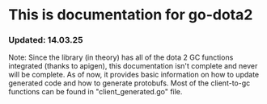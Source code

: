 # This is documentation for go-dota2
### Updated: 14.03.25
Note: Since the library (in theory) has all of the dota 2 GC functions integrated (thanks to apigen), this documentation isn't complete and never will be complete. As of now, it provides basic information on how to update generated code and how to generate protobufs.
Most of the client-to-gc functions can be found in "client_generated.go" file.